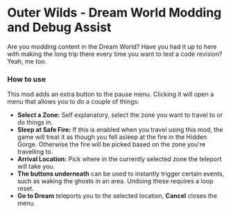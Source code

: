 # Outer Wilds - Dream World Modding and Debug Assist
 Are you modding content in the Dream World? Have you had it up to here with making the long trip there every time you want to test a code revision?  
 Yeah, me too.
 
### How to use
This mod adds an extra button to the pause menu. Clicking it will open a menu that allows you to do a couple of things:
- <b>Select a Zone:</b> Self explanatory, select the zone you want to travel to or do things in.
- <b>Sleep at Safe Fire:</b> If this is enabled when you travel using this mod, the game will treat it as though you fell asleep at the fire in the Hidden Gorge. Otherwise the fire will be picked based on the zone you're travelling to.
- <b>Arrival Location:</b> Pick where in the currently selected zone the teleport will take you.
- <b>The buttons underneath</b> can be used to instantly trigger certain events, such as waking the ghosts in an area. Undoing these requires a loop reset.
- <b>Go to Dream</b> teleports you to the selected location, <b>Cancel</b> closes the menu.
